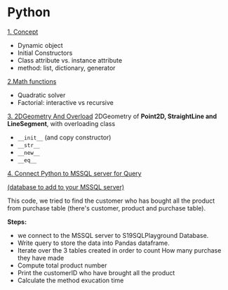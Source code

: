 # Python

[1. Concept](https://github.com/Yuhsuant1994/DataScienceTechInstitute/blob/master/SoftwareEngineering/Python/Python_1_Concept.py)
* Dynamic object
* Initial Constructors 
* Class attribute vs. instance attribute
* method: list, dictionary, generator

[2.Math functions](https://github.com/Yuhsuant1994/DataScienceTechInstitute/blob/master/SoftwareEngineering/Python/Python_2_math.py)
*	Quadratic solver
*	Factorial: interactive vs recursive

[3. 2DGeometry And Overload](https://github.com/Yuhsuant1994/DataScienceTechInstitute/blob/master/SoftwareEngineering/Python/Python_3_2DGeometryAndOverload.py)
2DGeometry of **Point2D, StraightLine and LineSegment**, with overloading class 
*	`__init__`  (and copy constructor)
*	`__str__`
*	`__new__`
*	`__eq__`

[4. Connect Python to MSSQL server for Query](https://github.com/Yuhsuant1994/DataScienceTechInstitute/blob/master/SoftwareEngineering/Python/Python_4_PythonConnectMSSQL.py)

[(database to add to your MSSQL server)](https://github.com/Yuhsuant1994/DataScienceTechInstitute/blob/master/SoftwareEngineering/Python/S19SQLPlayground.bak)

This code, we tried to find the customer who has bought all the product from purchase table (there's customer, product and purchase table).

**Steps:**
* we connect to the MSSQL server to S19SQLPlayground Database. 
* Write query to store the data into Pandas dataframe. 
* Iterate over the 3 tables created in order to count How many purchase they have made
* Compute total product number
* Print the customerID who have brought all the product
* Calculate the method exucation time
